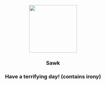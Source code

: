 <p align="center">
    <img src="https://raw.githubusercontent.com/PokeAPI/sprites/master/sprites/pokemon/539.png" width="150" height="150">
</p>
<h3 align="center"> <b>Sawk</b></h3>
<h3 align="center">Have a terrifying day! (contains irony)</h3>
